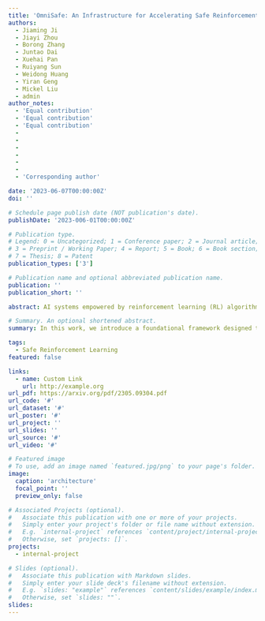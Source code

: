 ```yaml
---
title: 'OmniSafe: An Infrastructure for Accelerating Safe Reinforcement Learning Research'
authors:
  - Jiaming Ji
  - Jiayi Zhou
  - Borong Zhang
  - Juntao Dai
  - Xuehai Pan
  - Ruiyang Sun
  - Weidong Huang
  - Yiran Geng
  - Mickel Liu
  - admin
author_notes:
  - 'Equal contribution'
  - 'Equal contribution'
  - 'Equal contribution'
  -
  -
  -
  -
  -
  -
  - 'Corresponding author'

date: '2023-06-07T00:00:00Z'
doi: ''

# Schedule page publish date (NOT publication's date).
publishDate: '2023-006-01T00:00:00Z'

# Publication type.
# Legend: 0 = Uncategorized; 1 = Conference paper; 2 = Journal article;
# 3 = Preprint / Working Paper; 4 = Report; 5 = Book; 6 = Book section;
# 7 = Thesis; 8 = Patent
publication_types: ['3']

# Publication name and optional abbreviated publication name.
publication: ''
publication_short: ''

abstract: AI systems empowered by reinforcement learning (RL) algorithms harbor the immense potential to catalyze societal advancement, yet their deployment is often impeded by significant safety concerns. Particularly in safety-critical applications, researchers have raised concerns about unintended harms or unsafe behaviors of unaligned RL agents. The philosophy of safe reinforcement learning (SafeRL) is to align RL agents with harmless intentions and safe behavioral patterns. In SafeRL, agents learn to develop optimal policies by receiving feedback from the environment, while also fulfilling the requirement of minimizing the risk of unintended harm or unsafe behavior. However, due to the intricate nature of SafeRL algorithm implementation, combining methodologies across various domains presents a formidable challenge. This had led to an absence of a cohesive and efficacious learning framework within the contemporary SafeRL research milieu. In this work, we introduce a foundational framework designed to expedite SafeRL research endeavors. Our comprehensive framework encompasses an array of algorithms spanning different RL domains and places heavy emphasis on safety elements. Our efforts are to make the SafeRL-related research process more streamlined and efficient, therefore facilitating further research in AI safety. Our project is released at https://github.com/PKU-Alignment/omnisafe.

# Summary. An optional shortened abstract.
summary: In this work, we introduce a foundational framework designed to expedite SafeRL research endeavors.

tags:
  - Safe Reinforcement Learning
featured: false

links:
  - name: Custom Link
    url: http://example.org
url_pdf: https://arxiv.org/pdf/2305.09304.pdf
url_code: '#'
url_dataset: '#'
url_poster: '#'
url_project: ''
url_slides: ''
url_source: '#'
url_video: '#'

# Featured image
# To use, add an image named `featured.jpg/png` to your page's folder.
image:
  caption: 'architecture'
  focal_point: ''
  preview_only: false

# Associated Projects (optional).
#   Associate this publication with one or more of your projects.
#   Simply enter your project's folder or file name without extension.
#   E.g. `internal-project` references `content/project/internal-project/index.md`.
#   Otherwise, set `projects: []`.
projects:
  - internal-project

# Slides (optional).
#   Associate this publication with Markdown slides.
#   Simply enter your slide deck's filename without extension.
#   E.g. `slides: "example"` references `content/slides/example/index.md`.
#   Otherwise, set `slides: ""`.
slides:
---
```

